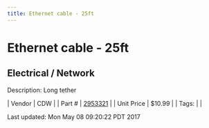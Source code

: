 ```yaml
---
title: Ethernet cable - 25ft
---
```


# Ethernet cable - 25ft
## Electrical / Network
Description: 	Long tether 

| Vendor | CDW | 
| Part # | [2953321](https://www.cdw.com/shop/products/StarTech.com-25-ft-Black-Snagless-Cat6-UTP-Patch-Cable-ETL-Verified/2953321.aspx?pfm=srh) | 
| Unit Price | $10.99 | 
| Tags: |  | 

Last updated: Mon May 08 09:20:22 PDT 2017